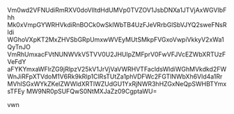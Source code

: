 Vm0wd2VFNUdiRmRXV0doVlltdHdUMVp0TVZOV1JsbDNXa1JTVjAxWGVIbFhh
Mk0xVmpGYWRHVkdiRnBOCk0wSklWbTB4UzFJeVRrbGlSbVJYQ2sweFNsRldi
WGhoVXpKT2MxZHVSbGRpUmxwWVEyMUtSMkpFVGxoVwpiVkkyV2xWa1QyTnJO
VmRhUmxacFVtNUNWVkV5TVV0U2JHUlpZMFprV0FwVFJVcEZWbXRTUzFVeFdY
aFYKYmxaWFlrZG9jRlpzV25kV1JrVjVaVWRHVTFacldsWldiWGhMVkdkd2FW
WnJiRFpXTVdoM1V6Rk9kRlp1ClRsTUtZa1phVDFWc2FGTlNWbXh6Vld4a1Rr
MVhlSGxWYkZKelZWWldXRTlWZUdGU1YxRjNWR3hHZGxNeQpSWHBTYmxsTFEy
MW9NR0pSUFQwS0NtMXJaZz09CgptaWU=

vwn